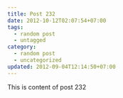 ```yaml
---
title: Post 232
date: 2012-10-12T02:07:54+07:00
tags:
  - random post
  - untagged
category:
  - random post
  - uncategorized
updated: 2012-09-04T12:14:50+07:00
---
```

This is content of post 232